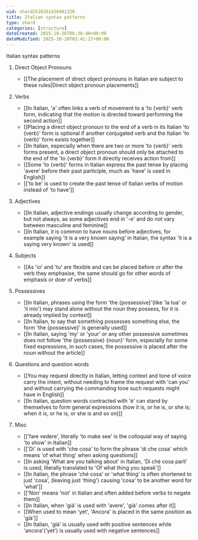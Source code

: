 ```yaml
---
uid: shard2510261436401320
title: Italian syntax patterns
type: shard
categories: [structure]
dateCreated: 2025-10-26T06:36:40+00:00
dateModified: 2025-10-28T03:41:27+00:00
---
```

Italian syntax patterns

1. Direct Object Pronouns
	- [[The placement of direct object pronouns in Italian are subject to these rules|Direct object pronoun placements]]

2. Verbs
	- [[In Italian, 'a' often links a verb of movement to a 'to {verb}' verb form, indicating that the motion is directed toward performing the second action]]
	- [[Placing a direct object pronoun to the end of a verb in its Italian 'to {verb}' form is optional if another conjugated verb and the Italian 'to {verb}' form exists together]]
	- [[In Italian, especially when there are two or more 'to {verb}' verb forms present, a direct object pronoun should only be attached to the end of the 'to {verb}' form it directly receives action from]]
	- [[Some 'to {verb}' forms in Italian express the past tense by placing 'avere' before their past participle, much as 'have' is used in English]]
	- [['to be' is used to create the past tense of Italian verbs of motion instead of 'to have']]
3. Adjectives
	- [[In Italian, adjective endings usually change according to gender, but not always, as some adjectives end in '-e' and do not vary between masculine and feminine]]
	- [[In Italian, it is common to have nouns before adjectives, for example saying 'it is a very known saying' in Italian, the syntax 'it is a saying very known' is used]]

4. Subjects
	- [[As 'io' and 'tu' are flexible and can be placed before or after the verb they emphasise, the same should go for other words of emphasis or doer of verbs]]

5. Possessives
	- [[In Italian, phrases using the form 'the {possessive}'(like 'la tua' or 'il mio') may stand alone without the noun they possess, for it is already implied by context]]
	- [[In Italian, to say that something possesses something else, the form 'the {possessive}' is generally used]]
	- [[In Italian, saying 'my' or 'your' or any other possessive sometimes does not follow 'the {possessive} {noun}' form, especially for some fixed expressions, in such cases, the possessive is placed after the noun without the article]]
6. Questions and question words
	- [[You may request directly in Italian, letting context and tone of voice carry the intent, without needing to frame the request with 'can you' and without carrying the commanding tone such requests might have in English]]
	- [[In italian, question words contracted with 'è' can stand by themselves to form general expressions (how it is, or he is, or she is; when it is, or he is, or she is and so on)]]
7. Misc
	- [['fare vedere', literally 'to make see' is the colloquial way of saying 'to show' in Italian]]
	- [['Di' is used with 'che cosa' to form the phrase 'di che cosa' which means 'of what thing' when asking questions]]
	- [[In asking 'What are you talking about' in Italian, 'Di ché cosa parli' is used, literally translated to 'Of what thing you speak']]
	- [[In Italian, the phrase 'ché cosa' or 'what thing' is often shortened to just 'cosa', (leaving just 'thing') causing 'cosa' to be another word for 'what']]
	- [['Non' means 'not' in Italian and often added before verbs to negate them]]
	- [[In Italian, when 'già' is used with 'avere', 'già' comes after it]]
	- [[When used to mean 'yet', 'Ancora' is placed in the same position as 'già']]
	- [[In Italian, 'già' is usually used with positive sentences while 'ancora'('yet') is usually used with negative sentences]]